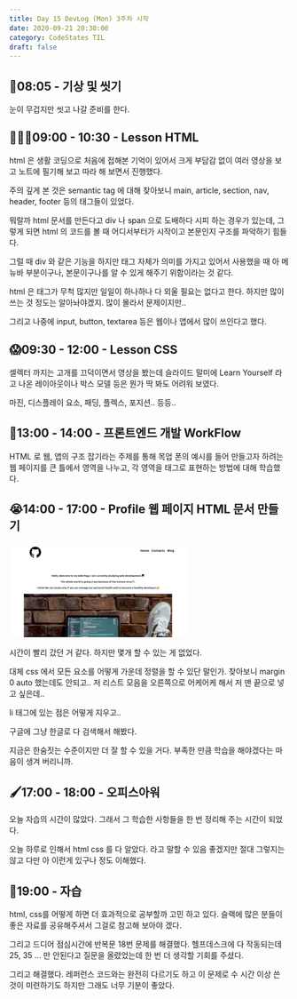 ```yaml
---
title: Day 15 DevLog (Mon) 3주차 시작
date: 2020-09-21 20:30:00
category: CodeStates TIL
draft: false
---
```


## 🛀08:05 - 기상 및 씻기

눈이 무겁지만 씻고 나갈 준비를 한다.

## 🙇🏻‍♂️09:00 - 10:30 - Lesson HTML

html 은 생활 코딩으로 처음에 접해본 기억이 있어서 크게 부담감 없이 여러 영상을 보고 노트에 필기해 보고 따라 해 보면서 진행했다.

주의 깊게 본 것은 semantic tag 에 대해 찾아보니 main, article, section, nav, header, footer 등의 태그들이 있었다.

뭐랄까 html 문서를 만든다고 div 나 span 으로 도배하다 시피 하는 경우가 있는데, 그렇게 되면 html 의 코드를 볼 때 어디서부터가 시작이고 본문인지 구조를 파악하기 힘들다.

그럴 때 div 와 같은 기능을 하지만 태그 자체가 의미를 가지고 있어서 사용했을 때 아 메뉴바 부분이구나, 본문이구나를 알 수 있게 해주기 위함이라는 것 같다.

html 은 태그가 무척 많지만 일일이 하나하나 다 외울 필요는 없다고 한다. 하지만 많이 쓰는 것 정도는 알아놔야겠지. 많이 몰라서 문제이지만..

그리고 나중에 input, button, textarea 등은 웹이나 앱에서 많이 쓰인다고 했다.

## 😱09:30 - 12:00 - Lesson CSS

셀렉터 까지는 고개를 끄덕이면서 영상을 봤는데 슬라이드 말미에 Learn Yourself 라고 나온 레이아웃이나 박스 모델 등은 뭔가 딱 봐도 어려워 보였다.

마진, 디스플레이 요소, 패딩, 플렉스, 포지션.. 등등..

## 🤔13:00 - 14:00 - 프론트엔드 개발 WorkFlow

HTML 로 웹, 앱의 구조 잡기라는 주제를 통해 목업 폰의 예시를 들어 만들고자 하려는 웹 페이지를 큰 틀에서 영역을 나누고,
각 영역을 태그로 표현하는 방법에 대해 학습했다.

## 😭14:00 - 17:00 - Profile 웹 페이지 HTML 문서 만들기

![](./images/myprofiles.gif)

시간이 빨리 갔던 거 같다. 하지만 몇개 할 수 있는 게 없었다.

대체 css 에서 모든 요소를 어떻게 가운데 정렬을 할 수 있단 말인가. 찾아보니 margin 0 auto 했는데도 안되고.. 저 리스트 모음을 오른쪽으로 어케어케 해서 저 맨 끝으로 넣고 싶은데..

li 태그에 있는 점은 어떻게 지우고..

구글에 그냥 한글로 다 검색해서 해봤다.

지금은 한숨짓는 수준이지만 더 잘 할 수 있을 거다. 부족한 만큼 학습을 해야겠다는 마음이 생겨 버리니까.

## 🖌17:00 - 18:00 - 오피스아워

오늘 자습의 시간이 많았다. 그래서 그 학습한 사항들을 한 번 정리해 주는 시간이 되었다.

오늘 하루로 인해서 html css 를 다 알았다. 라고 말할 수 있음 좋겠지만 절대 그렇지는 않고 다만 아 이런게 있구나 정도 이해했다.

## 🐛19:00 - 자습

html, css를 어떻게 하면 더 효과적으로 공부할까 고민 하고 있다.
슬랙에 많은 분들이 좋은 자료를 공유해주셔서 그걸로 참고해 보아야 겠다.

그리고 드디어 점심시간에 반복문 18번 문제를 해결했다.
헬프데스크에 다 작동되는데 25, 35 ... 만 안된다고 질문을 올렸었는데 한 번 더 생각할 기회를 주셨다.

그리고 해결했다. 레퍼런스 코드와는 완전히 다르기도 하고 이 문제로 수 시간 이상 쓴 것이 미련하기도 하지만 그래도 너무 기분이 좋았다.
